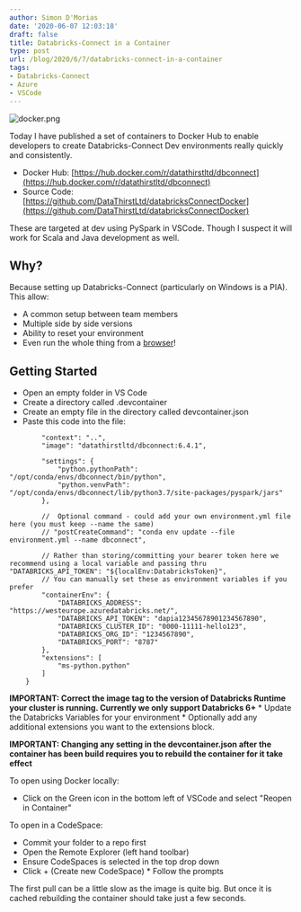 ```yaml
---
author: Simon D'Morias
date: '2020-06-07 12:03:18'
draft: false
title: Databricks-Connect in a Container
type: post
url: /blog/2020/6/7/databricks-connect-in-a-container
tags:
- Databricks-Connect
- Azure
- VSCode
---
```


             
![docker.png](/images/docker.png)

Today I have published a set of containers to Docker Hub to enable developers to create Databricks-Connect Dev environments really quickly and consistently.

* Docker Hub: [https://hub.docker.com/r/datathirstltd/dbconnect](https://hub.docker.com/r/datathirstltd/dbconnect)   
* Source Code: [https://github.com/DataThirstLtd/databricksConnectDocker](https://github.com/DataThirstLtd/databricksConnectDocker)

These are targeted at dev using PySpark in VSCode. Though I suspect it will work for Scala and Java development as well.

## Why?

Because setting up Databricks-Connect (particularly on Windows is a PIA). This allow:  

* A common setup between team members  
* Multiple side by side versions 
* Ability to reset your environment  
* Even run the whole thing from a [browser](https://docs.microsoft.com/en-gb/visualstudio/online/how-to/browser)!

## Getting Started  

* Open an empty folder in VS Code  
* Create a directory called .devcontainer  
* Create an empty file in the directory called devcontainer.json  
* Paste this code into the file:
    
```{
        "context": "..",
        "image": "datathirstltd/dbconnect:6.4.1",
    
        "settings": {
            "python.pythonPath": "/opt/conda/envs/dbconnect/bin/python",
            "python.venvPath": "/opt/conda/envs/dbconnect/lib/python3.7/site-packages/pyspark/jars"
        },
    
        //  Optional command - could add your own environment.yml file here (you must keep --name the same)
        // "postCreateCommand": "conda env update --file environment.yml --name dbconnect",
    
        // Rather than storing/committing your bearer token here we recommend using a local variable and passing thru "DATABRICKS_API_TOKEN": "${localEnv:DatabricksToken}",
        // You can manually set these as environment variables if you prefer
        "containerEnv": {
            "DATABRICKS_ADDRESS": "https://westeurope.azuredatabricks.net/",
            "DATABRICKS_API_TOKEN": "dapia12345678901234567890",
            "DATABRICKS_CLUSTER_ID": "0000-11111-hello123",
            "DATABRICKS_ORG_ID": "1234567890",
            "DATABRICKS_PORT": "8787"
        },
        "extensions": [
            "ms-python.python"
        ]
    }  
```

**IMPORTANT: Correct the image tag to the version of Databricks Runtime your cluster is running. Currently we only support Databricks 6+**  * Update the Databricks Variables for your environment  * Optionally add any additional extensions you want to the extensions block.

**IMPORTANT: Changing any setting in the devcontainer.json after the container has been build requires you to rebuild the container for it take effect**

To open using Docker locally:  

* Click on the Green icon in the bottom left of VSCode and select "Reopen in Container"

To open in a CodeSpace:  

* Commit your folder to a repo first  
* Open the Remote Explorer (left hand toolbar)  
* Ensure CodeSpaces is selected in the top drop down  
* Click + (Create new CodeSpace)  * Follow the prompts

The first pull can be a little slow as the image is quite big. But once it is cached rebuilding the container should take just a few seconds.
